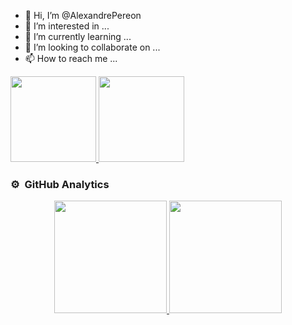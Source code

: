 - 👋 Hi, I’m @AlexandrePereon
- 👀 I’m interested in ...
- 🌱 I’m currently learning ...
- 💞️ I’m looking to collaborate on ...
- 📫 How to reach me ...

<a href="https://github.com/AVS1508">
  <img height="137px" src="https://github-readme-stats.vercel.app/api?username=AlexandrePereon&show_icons=true&theme=radical&title_color=8E2DE2&text_color=fff&icon_color=8E2DE2">
  <img height="137px" src="https://github-readme-stats.vercel.app/api/top-langs/?username=AlexandrePereon&theme=radical&title_color=8E2DE2&text_color=fff" />
</a>

### ⚙️ &nbsp;GitHub Analytics

<p align="center">
<a href="https://github.com/AlexandrePereon">
  <img height="180em" src="https://github-readme-stats-eight-theta.vercel.app/api?username=AlexandrePereon&show_icons=true&theme=algolia&include_all_commits=true&count_private=true&title_color=8E2DE2&text_color=fff&icon_color=8E2DE2"/>
  <img height="180em" src="https://github-readme-stats-eight-theta.vercel.app/api/top-langs/?username=AlexandrePereon&layout=compact&langs_count=8&theme=algolia&title_color=8E2DE2&text_color=fff"/>
</a>
</p>

<!---
AlexandrePereon/AlexandrePereon is a ✨ special ✨ repository because its `README.md` (this file) appears on your GitHub profile.
You can click the Preview link to take a look at your changes.
--->
